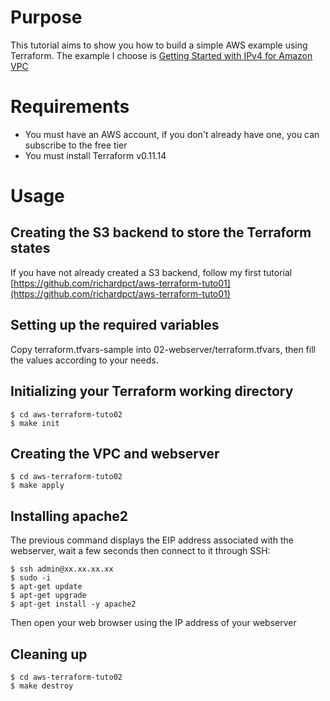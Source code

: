 # Purpose
This tutorial aims to show you how to build a simple AWS example using
Terraform. The example I choose is [Getting Started with IPv4 for Amazon VPC](https://docs.aws.amazon.com/vpc/latest/userguide/getting-started-ipv4.html?shortFooter=true)

# Requirements
* You must have an AWS account, if you don't already have one, you can subscribe
to the free tier
* You must install Terraform v0.11.14

# Usage
## Creating the S3 backend to store the Terraform states
If you have not already created a S3 backend, follow my first tutorial
[https://github.com/richardpct/aws-terraform-tuto01](https://github.com/richardpct/aws-terraform-tuto01)

## Setting up the required variables
Copy terraform.tfvars-sample into 02-webserver/terraform.tfvars, then fill the
values according to your needs.

## Initializing your Terraform working directory
    $ cd aws-terraform-tuto02
    $ make init

## Creating the VPC and webserver
    $ cd aws-terraform-tuto02
    $ make apply

## Installing apache2
The previous command displays the EIP address associated with the webserver,
wait a few seconds then connect to it through SSH:

    $ ssh admin@xx.xx.xx.xx
    $ sudo -i
    $ apt-get update
    $ apt-get upgrade
    $ apt-get install -y apache2

Then open your web browser using the IP address of your webserver

## Cleaning up
    $ cd aws-terraform-tuto02
    $ make destroy
